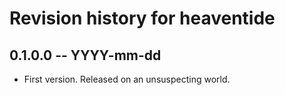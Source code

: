 # Revision history for heaventide

## 0.1.0.0 -- YYYY-mm-dd

* First version. Released on an unsuspecting world.
